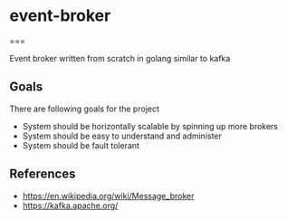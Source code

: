 # event-broker
===

Event broker written from scratch in golang similar to kafka

## Goals
There are following goals for the project
- System should be horizontally scalable by spinning up more brokers
- System should be easy to understand and administer
- System should be fault tolerant

## References
- https://en.wikipedia.org/wiki/Message_broker
- https://kafka.apache.org/